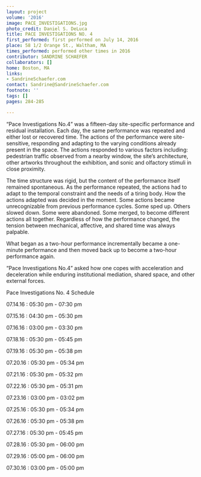 ```yaml
---
layout: project
volume: '2016'
image: PACE_INVESTIGATIONS.jpg
photo_credit: Daniel S. DeLuca
title: PACE INVESTIGATIONS NO. 4
first_performed: first performed on July 14, 2016
place: 58 1/2 Orange St., Waltham, MA
times_performed: performed other times in 2016
contributor: SANDRINE SCHAEFER
collaborators: []
home: Boston, MA
links:
- SandrineSchaefer.com
contact: Sandrine@SandrineSchaefer.com
footnote: ''
tags: []
pages: 284-285

---
```


“Pace Investigations No.4” was a fifteen-day site-specific performance and residual installation. Each day, the same performance was repeated and either lost or recovered time. The actions of the performance were site-sensitive, responding and adapting to the varying conditions already present in the space. The actions responded to various factors including: pedestrian traffic observed from a nearby window, the site’s architecture, other artworks throughout the exhibition, and sonic and olfactory stimuli in close proximity.

The time structure was rigid, but the content of the performance itself remained spontaneous. As the performance repeated, the actions had to adapt to the temporal constraint and the needs of a tiring body. How the actions adapted was decided in the moment. Some actions became unrecognizable from previous performance cycles. Some sped up. Others slowed down. Some were abandoned. Some merged, to become different actions all together. Regardless of how the performance changed, the tension between mechanical, affective, and shared time was always palpable.

What began as a two-hour performance incrementally became a one-minute performance and then moved back up to become a two-hour performance again.

“Pace Investigations No.4” asked how one copes with acceleration and deceleration while enduring institutional mediation, shared space, and other external forces.

Pace Investigations No. 4 Schedule

07.14.16 : 05:30 pm - 07:30 pm

07.15.16 : 04:30 pm - 05:30 pm

07.16.16 : 03:00 pm - 03:30 pm

07.18.16 : 05:30 pm - 05:45 pm

07.19.16 : 05:30 pm - 05:38 pm

07.20.16 : 05:30 pm - 05:34 pm

07.21.16 : 05:30 pm - 05:32 pm

07.22.16 : 05:30 pm - 05:31 pm

07.23.16 : 03:00 pm - 03:02 pm

07.25.16 : 05:30 pm - 05:34 pm

07.26.16 : 05:30 pm - 05:38 pm

07.27.16 : 05:30 pm - 05:45 pm

07.28.16 : 05:30 pm - 06:00 pm

07.29.16 : 05:00 pm - 06:00 pm

07.30.16 : 03:00 pm - 05:00 pm
